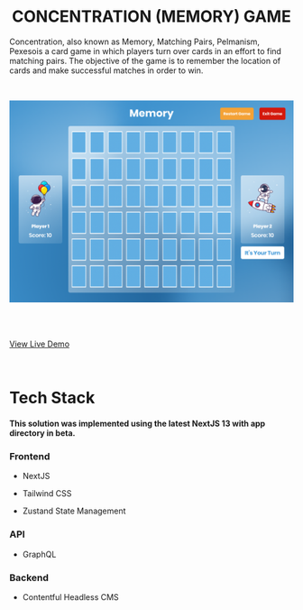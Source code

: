 # <div align="center">CONCENTRATION (MEMORY) GAME
Concentration, also known as Memory, Matching Pairs, Pelmanism, Pexesois a card game in which players turn over cards in an effort to find matching pairs. The objective of the game is to remember the location of cards and make successful matches in order to win.</div>

<br />

![A picture of Memory Game](/assets/memory.png)

<br />
<br />

[View Live Demo](https://memory.teeldinho.co.za)

<br />

# **Tech Stack**

#### This solution was implemented using the latest NextJS 13 with app directory in beta.

### Frontend

- NextJS

- Tailwind CSS

- Zustand State Management

### API

- GraphQL

### Backend

- Contentful Headless CMS

<br/>

<br/>

<br/>
